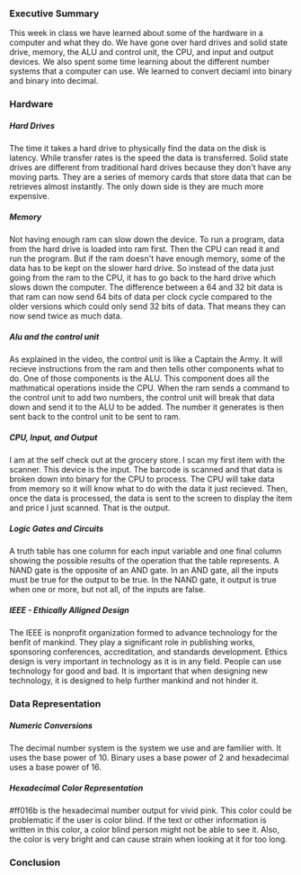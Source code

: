### Executive Summary
This week in class we have learned about some of the hardware in a computer and what they do. We have gone over hard drives and solid state drive, memory, the ALU and control unit, the CPU, and input and output devices. We also spent some time learning about the different number systems that a computer can use. We learned to convert deciaml into binary and binary into decimal.
### Hardware
##### Hard Drives
The time it takes a hard drive to physically find the data on the disk is latency. While transfer rates is the speed the data is transferred. Solid state drives are different from traditional hard drives because they don't have any moving parts. They are a series of memory cards that store data that can be retrieves almost instantly. The only down side is they are much more expensive.
##### Memory
Not having enough ram can slow down the device. To run a program, data from the hard drive is loaded into ram first. Then the CPU can read it and run the program. But if the ram doesn't have enough memory, some of the data has to be kept on the slower hard drive. So instead of the data just going from the ram to the CPU, it has to go back to the hard drive which slows down the computer. The difference between a 64 and 32 bit data is that ram can now send 64 bits of data per clock cycle compared to the older versions which could only send 32 bits of data. That means they can now send twice as much data.
##### Alu and the control unit
As explained in the video, the control unit is like a Captain the Army. It will recieve instructions from the ram and then tells other components what to do. One of those components is the ALU. This component does all the mathmatical operations inside the CPU. When the ram sends a command to the control unit to add two numbers, the control unit will break that data down and send it to the ALU to be added. The number it generates is then sent back to the control unit to be sent to ram.
##### CPU, Input, and Output
I am at the self check out at the grocery store. I scan my first item with the scanner. This device is the input. The barcode is scanned and that data is broken down into binary for the CPU to process. The CPU will take data from memory so it will know what to do with the data it just recieved. Then, once the data is processed, the data is sent to the screen to display the item and price I just scanned. That is the output. 
##### Logic Gates and Circuits
A truth table has one column for each input variable and one final column showing the possible results of the operation that the table represents. A NAND gate is the opposite of an AND gate. In an AND gate, all the inputs must be true for the output to be true. In the NAND gate, it output is true when one or more, but not all, of the inputs are false.
##### IEEE - Ethically Alligned Design
The IEEE is nonprofit organization formed to advance technology for the benfit of mankind. They play a significant role in publishing works, sponsoring conferences, accreditation, and standards development. Ethics design is very important in technology as it is in any field. People can use technology for good and bad. It is important that when designing new technology, it is designed to help further mankind and not hinder it.
### Data Representation
##### Numeric Conversions
The decimal number system is the system we use and are familier with. It uses the base power of 10. Binary uses a base power of 2 and hexadecimal uses a base power of 16.
##### Hexadecimal Color Representation
#ff016b is the hexadecimal number output for vivid pink. This color could be problematic if the user is color blind. If the text or other information is written in this color, a color blind person might not be able to see it. Also, the color is very bright and can cause strain when looking at it for too long.
### Conclusion

